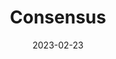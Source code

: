 ---
date: '2023-02-23'
version: 'Corda 5.0'
title: "Consensus"
menu:
  corda5:
    identifier: corda5-develop-consensus
    parent: corda5-develop-ledger
    weight: 5000
section_menu: corda5
---